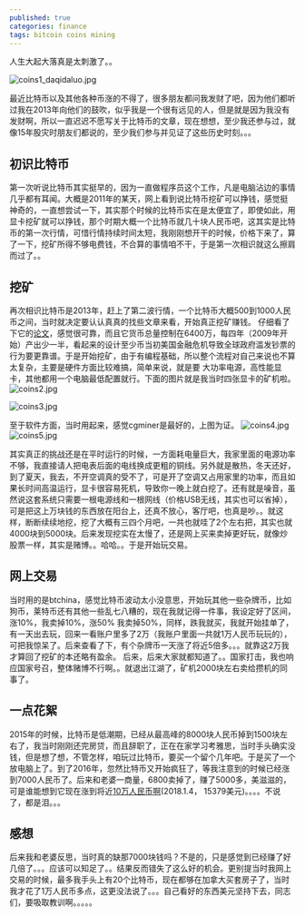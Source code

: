 ```yaml
---
published: true
categories: finance
tags: bitcoin coins mining
---
```


人生大起大落真是太刺激了。。

![coins1_daqidaluo.jpg]({{site.baseurl}}/images/coins1_daqidaluo.jpg)

最近比特币以及其他各种币涨的不得了，很多朋友都问我发财了吧，因为他们都听过我在2013年向他们的鼓吹，似乎我是一个很有远见的人，但是就是因为我没有发财啊，所以一直迟迟不愿写关于比特币的文章，现在想想，至少我还参与过，就像15年股灾时朋友们都说的，至少我们参与并见证了这些历史时刻。。。

## 初识比特币
第一次听说比特币其实挺早的，因为一直做程序员这个工作，凡是电脑沾边的事情几乎都有耳闻。大概是2011年的某天，网上看到说比特币挖矿可以挣钱，感觉挺神奇的，一直想尝试一下，其实那个时候的比特币实在是太便宜了，即使如此，用显卡挖矿就可以挣钱，那个时期大概一个比特币就几十块人民币吧，这其实是比特币的第一次行情，可惜行情持续时间太短，我刚刚想开干的时候，价格下来了，算了一下，挖矿所得不够电费钱，不合算的事情咱不干，于是第一次相识就这么擦肩而过了。。

## 挖矿
再次相识比特币是2013年，赶上了第二波行情，一个比特币大概500到1000人民币之间，当时就决定要认认真真的找些文章来看，开始真正挖矿赚钱。 仔细看了下它的[论文](https://bitcoin.org/bitcoin.pdf)，感觉很可靠，而且它货币总量控制在6400万，每四年（2009年开始）产出少一半，看起来的设计至少币当初美国金融危机导致全球政府滥发钞票的行为要更靠谱。于是开始挖矿，由于有编程基础，所以整个流程对自己来说也不算太复杂，主要是硬件方面比较难搞，简单来说，就是要 大功率电源，高性能显卡，其他都用一个电脑最低配置就行。下面的图片就是我当时四张显卡的矿机啦。
![coins2.jpg]({{site.baseurl}}/images/coins2.jpg)

![coins3.jpg]({{site.baseurl}}/images/coins3.jpg)

至于软件方面，当时用起来，感觉cgminer是最好的，上图为证。
![coins4.jpg]({{site.baseurl}}/images/coins4.jpg)
![coins5.jpg]({{site.baseurl}}/images/coins5.jpg)

其实真正的挑战还是在平时运行的时候，一方面耗电量巨大，我家里面的电源功率不够，我直接请人把电表后面的电线换成更粗的铜线。另外就是散热，冬天还好，到了夏天，我去，不开空调真的受不了，可是开了空调又占用家里的功率，而且如果长时间高温运行，显卡很容易死机，导致你一晚上就白挖了。还有就是噪音，虽然说这套系统只需要一根电源线和一根网线（价格USB无线，其实也可以省掉），可是把这上万块钱的东西放在阳台上，还真不放心，客厅吧，也真是吵。。就这样，断断续续地挖，挖了大概有三四个月吧，一共也就哇了2个左右把，其实也就4000块到5000块。后来发现挖实在太慢了，还是网上买来卖掉更好玩，就像炒股票一样，其实是赌博。。哈哈。。于是开始玩交易。

## 网上交易
当时用的是btchina，感觉比特币波动太小没意思，开始玩其他一些杂牌币，比如狗币，莱特币还有其他一些乱七八糟的，现在我就记得一件事，我设定好了区间，涨10%，我卖掉10%，涨50% 我卖掉50%，同样，跌我就买，我就开始挂单了，有一天出去玩，回来一看账户里多了2万（我账户里面一共就1万人民币玩玩的），可把我惊呆了。后来查看了下，有个杂牌币一天涨了将近5倍多。。。就靠这2万我才算回了挖矿的本还略有盈余。 后来，后来大家就都知道了。。国家打击，我也响应国家号召，整体赌博不行啊。。就退出江湖了，矿机2000块左右卖给攒机的同事了。

## 一点花絮
2015年的时候，比特币是低潮期，已经从最高峰的8000块人民币掉到1500块左右了，我当时刚刚还完房贷，而且辞职了，正在在家学习考雅思，当时手头确实没钱，但是想了想，不管怎样，咱玩过比特币，要买一个留个几年吧。于是买了一个放电脑上了。到了2016年，忽然比特币又开始疯狂了，等我注意到的时候已经涨到7000人民币了。后来和老婆一商量，6800卖掉了，赚了5000多，美滋滋的，可是谁能想到它现在涨到将近[10万人民币啊](https://coinmarketcap.com/)(2018.1.4， 15379美元)。。。。不说了，都是泪。。。

## 感想
后来我和老婆反思，当时真的缺那7000块钱吗？不是的，只是感觉到已经赚了好几倍了。。。应该可以知足了。。结果反而错失了这么好的机会。更别提当时我网上交易的时候，最多我手头上有20个比特币，现在都够在加拿大买套房子了，当时我才花了1万人民币多点，这更没法说了。。。自己看好的东西美元坚持下去，同志们，要吸取教训啊。。。。。
